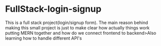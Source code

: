 # FullStack-login-signup
This is a full stack project(login/signup form). The main reason behind making this small project is just to make clear how actually things work putting MERN together and how do we connect frontend to backend>Also learning how to handle different API's
